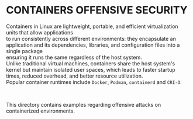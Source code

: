 # CONTAINERS OFFENSIVE SECURITY


Containers in Linux are lightweight, portable, and efficient virtualization units that allow applications  
to run consistently across different environments: they encapsulate an application and its dependencies, libraries, and configuration files into a single package  
ensuring it runs the same regardless of the host system.  
Unlike traditional virtual machines, containers share the host system's kernel but maintain isolated user spaces, which leads to faster startup times, reduced overhead, and better resource utilization.  
Popular container runtimes include `Docker`, `Podman`, `containerd` and `CRI-O`.  

<br/>  

This directory contains examples regarding offensive attacks on containerized environments.  
